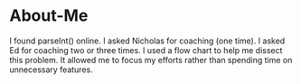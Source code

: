 # About-Me
I found parseInt() online.
I asked Nicholas for coaching (one time).
I asked Ed for coaching two or three times.
I used a flow chart to help me dissect this problem. It allowed me to focus my efforts rather than spending time on unnecessary features.
